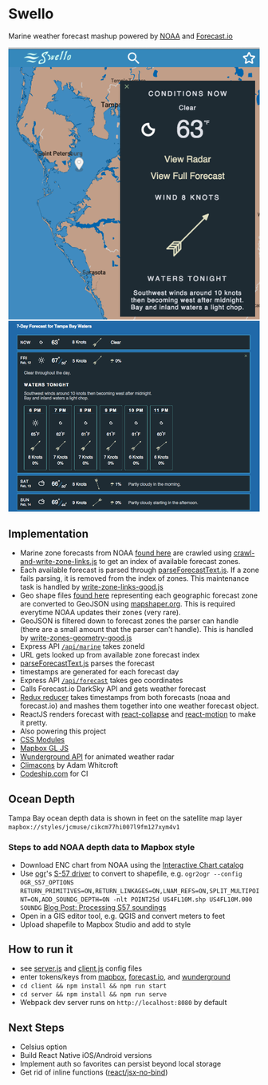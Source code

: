 # Swello

Marine weather forecast mashup powered by [NOAA](http://www.noaa.gov/) and [Forecast.io](https://forecast.io/)

![preview](preview.png?raw=true)
![preview2](preview2.png?raw=true)

## Implementation

- Marine zone forecasts from NOAA [found here](http://weather.noaa.gov/pub/data/forecasts/marine/) are crawled using [crawl-and-write-zone-links.js](https://github.com/jlc467/swello/blob/master/server/src/data/crawl-and-write-zone-links.js) to get an index of available forecast zones.
- Each available forecast is parsed through [parseForecastText.js](https://github.com/jlc467/swello/blob/master/server/src/app/parseForecastText.js). If a zone fails parsing, it is removed from the index of zones. This maintenance task is handled by [write-zone-links-good.js](https://github.com/jlc467/swello/blob/master/server/src/data/write-zone-links-good.js)
- Geo shape files [found here](http://www.nws.noaa.gov/geodata/catalog/wsom/html/marinezones.htm) representing each geographic forecast zone are converted to GeoJSON using [mapshaper.org](http://www.mapshaper.org/). This is required everytime NOAA updates their zones (very rare).
- GeoJSON is filtered down to forecast zones the parser can handle (there are a small amount that the parser can't handle). This is handled by [write-zones-geometry-good.js](https://github.com/jlc467/swello/blob/master/server/src/data/write-zones-geometry-good.js)
- Express API [`/api/marine`](https://github.com/jlc467/swello/blob/master/server/src/index.js#L43) takes zoneId
 - URL gets looked up from available zone forecast index
 - [parseForecastText.js](https://github.com/jlc467/swello/blob/master/server/src/app/parseForecastText.js) parses the forecast
 - timestamps are generated for each forecast day
- Express API [`/api/forecast`](https://github.com/jlc467/swello/blob/master/server/src/index.js#L18) takes geo coordinates
 - Calls Forecast.io DarkSky API and gets weather forecast
- [Redux reducer](https://github.com/jlc467/swello/blob/master/client/src/reducers/mergeMarine.js) takes timestamps from both forecasts (noaa and forecast.io) and mashes them together into one weather forecast object.
- ReactJS renders forecast with [react-collapse](https://github.com/nkbt/react-collapse) and [react-motion](https://github.com/chenglou/react-motion) to make it pretty.
- Also powering this project
 - [CSS Modules](http://glenmaddern.com/articles/css-modules)
 - [Mapbox GL JS](https://github.com/mapbox/mapbox-gl-js)
 - [Wunderground API](http://www.wunderground.com/weather/api/) for animated weather radar
 - [Climacons](http://adamwhitcroft.com/climacons/) by Adam Whitcroft 
 - [Codeship.com](http://codeship.com) for CI

## Ocean Depth
Tampa Bay ocean depth data is shown in feet on the satellite map layer `mapbox://styles/jcmuse/cikcm77hi007l9fm127xym4v1`

### Steps to add NOAA depth data to Mapbox style
- Download ENC chart from NOAA using the [Interactive Chart catalog](http://www.charts.noaa.gov/InteractiveCatalog/nrnc.shtml?enc=1)
- Use [ogr](http://www.gdal.org/ogr_utilities.html)'s [S-57 driver](http://www.gdal.org/drv_s57.html) to convert to shapefile, e.g. `ogr2ogr --config OGR_S57_OPTIONS RETURN_PRIMITIVES=ON,RETURN_LINKAGES=ON,LNAM_REFS=ON,SPLIT_MULTIPOINT=ON,ADD_SOUNDG_DEPTH=ON -nlt POINT25d US4FL10M.shp US4FL10M.000 SOUNDG` [Blog Post: Processing S57 soundings](https://perrygeo.wordpress.com/2005/12/03/hello-world-2/)
- Open in a GIS editor tool, e.g. QGIS and convert meters to feet
- Upload shapefile to Mapbox Studio and add to style

## How to run it
 - see [server.js](https://github.com/jlc467/swello/blob/master/server/config/server.js) and [client.js](https://github.com/jlc467/swello/blob/master/client/config/client.js) config files
  - enter tokens/keys from [mapbox](http://mapbox.com/studio/), [forecast.io](https://developer.forecast.io/), and [wunderground](http://www.wunderground.com/weather/api/)
 - `cd client && npm install && npm run start`
 - `cd server && npm install && npm run serve`
 - Webpack dev server runs on `http://localhost:8080` by default

## Next Steps
 - Celsius option
 - Build React Native iOS/Android versions
 - Implement auth so favorites can persist beyond local storage
 - Get rid of inline functions ([react/jsx-no-bind](https://github.com/yannickcr/eslint-plugin-react/blob/master/docs/rules/jsx-no-bind.md))  	

 


